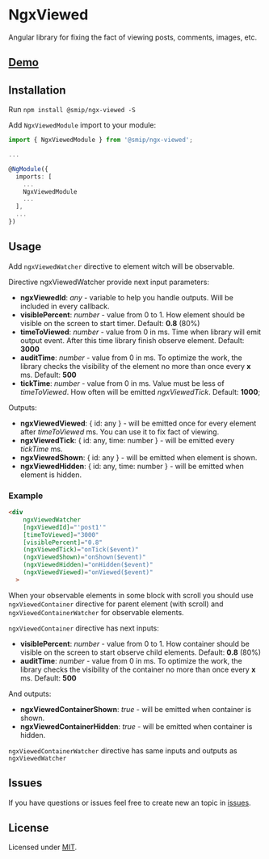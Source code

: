 # NgxViewed

Angular library for fixing the fact of viewing posts, comments, images, etc.

## [Demo](https://smip.github.io/ngx-viewed/dist/ngx-viewed)

## Installation

Run `npm install @smip/ngx-viewed -S`

Add `NgxViewedModule` import to your module:

```typescript
import { NgxViewedModule } from '@smip/ngx-viewed';

...

@NgModule({
  imports: [
    ...
    NgxViewedModule
    ...
  ],
  ...
})
```

## Usage

Add `ngxViewedWatcher` directive to element witch will be observable.

Directive ngxViewedWatcher provide next input parameters:

- **ngxViewedId**: _any_ - variable to help you handle outputs. Will be included in every callback. 
- **visiblePercent**: _number_ - value from 0 to 1. How element should be visible on the screen to start timer. Default: **0.8** (80%)
- **timeToViewed**: _number_ - value from 0 in ms. Time when library will emit output event. After this time library finish observe element. Default: **3000**
- **auditTime**: _number_ - value from 0 in ms. To optimize the work, the library checks the visibility of the element no more than once every **x** ms. Default: **500**
- **tickTime**: _number_ - value from 0 in ms. Value must be less of _timeToViewed_. How often will be emitted _ngxViewedTick_. Default: **1000**;

Outputs:

- **ngxViewedViewed**: { id: any } - will be emitted once for every element after _timeToViewed_ ms. You can use it to fix fact of viewing. 
- **ngxViewedTick**: { id: any, time: number } - will be emitted every _tickTime_ ms.
- **ngxViewedShown**: { id: any } - will be emitted when element is shown.
- **ngxViewedHidden**: { id: any, time: number } - will be emitted when element is hidden.

### Example

```html
<div
    ngxViewedWatcher
    [ngxViewedId]="'post1'"
    [timeToViewed]="3000"
    [visiblePercent]="0.8"
    (ngxViewedTick)="onTick($event)"
    (ngxViewedShown)="onShown($event)"
    (ngxViewedHidden)="onHidden($event)"
    (ngxViewedViewed)="onViewed($event)"
  >
```

When your observable elements in some block with scroll you should use `ngxViewedContainer` directive for parent element (with scroll) and `ngxViewedContainerWatcher` for observable elements.

`ngxViewedContainer` directive has next inputs:

- **visiblePercent**: _number_ - value from 0 to 1. How container should be visible on the screen to start observe child elements. Default: **0.8** (80%)
- **auditTime**: _number_ - value from 0 in ms. To optimize the work, the library checks the visibility of the container no more than once every **x** ms. Default: **500**

And outputs:

- **ngxViewedContainerShown**: _true_ - will be emitted when container is shown.
- **ngxViewedContainerHidden**: _true_ - will be emitted when container is hidden.

`ngxViewedContainerWatcher` directive has same inputs and outputs as `ngxViewedWatcher`

## Issues
If you have questions or issues feel free to create new an topic in [issues](https://github.com/Smip/ngx-viewed/issues).

## License

Licensed under [MIT](https://opensource.org/licenses/MIT).
